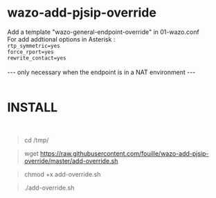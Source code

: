 # wazo-add-pjsip-override
Add a template "wazo-general-endpoint-override" in 01-wazo.conf<br>
For add addtional options in Asterisk :<br>
`rtp_symmetric=yes` <br>
`force_rport=yes` <br>
`rewrite_contact=yes` <br>
<br>
--- only necessary when the endpoint is in a NAT environment ---<br>
<br>
# INSTALL<br>
<br>

> cd /tmp/

> wget https://raw.githubusercontent.com/fouille/wazo-add-pjsip-override/master/add-override.sh

> chmod +x add-override.sh

> ./add-override.sh
 
